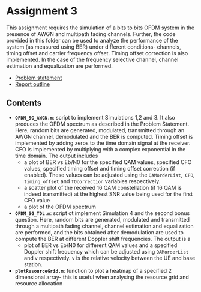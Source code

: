 # Assignment 3



This assignment requires the simulation of a bits to bits OFDM system in the presence of AWGN and multipath fading channels. Further, the code provided in this folder can be used to analyze the performance of the system (as measured using BER) under different conditions- channels, timing offset and carrier frequency offset. Timing offset correction is also implemented. In the case of the frequency selective channel, channel estimation and equalization are performed. 



-  [Problem statement](https://drive.google.com/file/d/13ozoxXyeC3dL7V2y-aMDWoWdYGJ0KhNV/view?usp=sharing)
- [Report outline](https://drive.google.com/file/d/1XIJYuTLABmYUy9K8noZjpsXUcwShArEF/view?usp=sharing)



## Contents

- **```OFDM_5G_AWGN.m```**: script to implement Simulations 1,2 and 3. It also produces the OFDM spectrum as described in the Problem Statement. Here, random bits are generated, modulated, transmitted through an AWGN channel, demodulated and the BER is computed. Timing offset is implemented by adding zeros to the time domain signal at the receiver. CFO is implemented by multiplying with a complex exponential in the time domain. The output includes
  - a plot of BER vs Eb/N0 for the specified QAM values, specified CFO values, specified timing offset and timing offset correction (if enabled). These values can be adjusted using the ```QAMorderList```,``` CFO```, ```timing_offset``` and ```TOcorrection``` variables respectively.
  - a scatter plot of the received 16 QAM constellation (if 16 QAM is indeed transmitted) at the highest SNR value being used for the first CFO value
  - a plot of the OFDM spectrum
- **```OFDM_5G_TDL.m```**: script ot implement Simulation 4 and the second bonus question. Here, random bits are generated, modulated and transmitted through a multipath fading channel, channel estimation and equalization are performed, and the bits obtained after demodulation are used to compute the BER at different Doppler shift frequencies. The output is a 
  - plot of BER vs Eb/N0 for different QAM values and a specified Doppler shift frequency which can be adjusted using ```QAMorderList``` and ```v``` respectively. ```v``` is the relative velocity between the UE and base station.
- **```plotResourceGrid.m```**: function to plot a heatmap of a specified 2 dimensional array- this is useful when analysing the resource grid and resource allocation